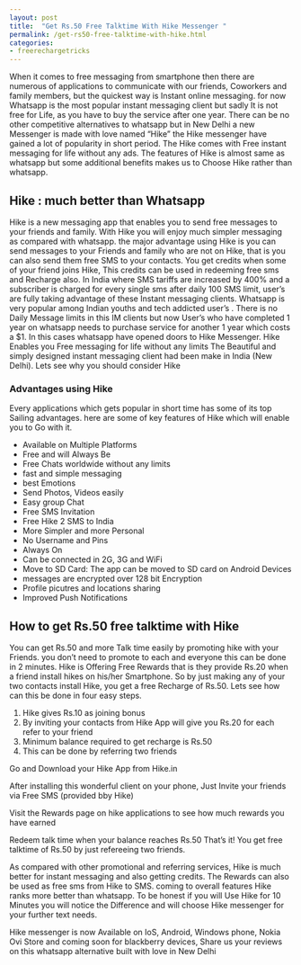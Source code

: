 ```yaml
---
layout: post
title:  "Get Rs.50 Free Talktime With Hike Messenger "
permalink: /get-rs50-free-talktime-with-hike.html
categories: 
- freerechargetricks
---
```


When it comes to free messaging from smartphone then there are numerous of applications to communicate with our friends, Coworkers and family members, but the quickest way is Instant online messaging. for now Whatsapp is the most popular instant messaging client but sadly It is not free for Life, as you have to buy the service after one year. There can be no other competitive alternatives to whatsapp but in New Delhi a new Messenger is made with love named “Hike” the Hike messenger have gained a lot of popularity in short period. The Hike comes with Free instant messaging for life without any ads. The features of Hike is almost same as whatsapp but some additional benefits makes us to Choose Hike rather than whatsapp.

## Hike : much better than Whatsapp ##

Hike is a new messaging app that enables you to send free messages to your friends and family. With Hike you will enjoy much simpler messaging as compared with whatsapp. the major advantage using Hike is you can send messages to your Friends and family who are not on Hike, that is you can also send them free SMS to your contacts. You get credits when some of your friend joins Hike, This credits can be used in redeeming free sms and Recharge also. In India where SMS tariffs are increased by 400% and a subscriber is charged for every single sms after daily 100 SMS limit, user’s are fully taking advantage of these Instant messaging clients. Whatsapp is very popular among Indian youths and tech addicted user’s . There is no Daily Message limits in this IM clients but now User’s who have completed 1 year on whatsapp needs to purchase service for another 1 year which costs a $1. In this cases whatsapp have opened doors to Hike Messenger. Hike Enables you Free messaging for life without any limits The Beautiful and simply designed instant messaging client had been make in India (New Delhi). Lets see why you should consider Hike

### Advantages using Hike ###

Every applications which gets popular in short time has some of its top Sailing advantages. here are some of key features of Hike which will enable you to Go with it.

- Available on Multiple Platforms
- Free and will Always Be
- Free Chats worldwide without any limits
- fast and simple messaging
- best Emotions
- Send Photos, Videos easily
- Easy group Chat
- Free SMS Invitation
- Free Hike 2 SMS to India
- More Simpler and more Personal
- No Username and Pins
- Always On
- Can be connected in 2G, 3G and WiFi
- Move to SD Card: The app can be moved to SD card on Android Devices
- messages are encrypted over 128 bit Encryption
- Profile picutres and locations sharing
- Improved Push Notifications

## How to get Rs.50 free talktime with Hike ##

You can get Rs.50 and more Talk time easily by promoting hike with your Friends. you don’t need to promote to each and everyone this can be done in 2 minutes. Hike is Offering Free Rewards that is they provide Rs.20 when a friend install hikes on his/her Smartphone. So by just making any of your two contacts install Hike, you get a free Recharge of Rs.50. Lets see how can this be done in four easy steps.

1. Hike gives Rs.10 as joining bonus
1. By inviting your contacts from Hike App will give you Rs.20 for each refer to your friend
1. Minimum balance required to get recharge is Rs.50
1. This can be done by referring two friends

Go and Download your Hike App from Hike.in

After installing this wonderful client on your phone, Just Invite your friends via Free SMS (provided bby Hike)

Visit the Rewards page on hike applications to see how much rewards you have earned

Redeem talk time when your balance reaches Rs.50 That’s it! You get free talktime of Rs.50 by just refereeing two friends.

As compared with other promotional and referring services, Hike is much better for instant messaging and also getting credits. The Rewards can also be used as free sms from Hike to SMS. coming to overall features Hike ranks more better than whatsapp. To be honest if you will Use Hike for 10 Minutes you will notice the Difference and will choose Hike messenger for your further text needs.

Hike messenger is now Available on IoS, Android, Windows phone, Nokia Ovi Store and coming soon for blackberry devices, Share us your reviews on this whatsapp alternative built with love in New Delhi

